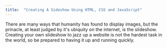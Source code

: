 ```yaml
---
title:  "Creating A Sideshow Using HTML, CSS and JavaScript"
---
```


<p> 
There are many ways that humanity has found to display images, but the prinacle, at least judged by it's ubiquity on the internet, is the slideshow.  Creating your own slideshow to jazz up a website is not the hardest task in the world, so be prepared to having it up and running quickly.</p>

<p>